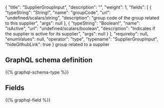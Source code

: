 {
  "title": "SupplierGroupInput",
  "description": "",
  "weight": 1,
  "fields": [
    {
      "typeString": "String!",
      "name": "groupCode",
      "url": "undefined/scalars/string",
      "description": "group code of the group related to this supplier",
      "args": null
    },
    {
      "typeString": "Boolean!",
      "name": "isActive",
      "url": "undefined/scalars/boolean",
      "description": "Indicates if the supplier is active for its supplier",
      "args": null
    }
  ],
  "requireby": null,
  "enumValues": null,
  "operator": "type",
  "typename": "SupplierGroupInput",
  "hideGithubLink": true
}
group related to a supplier
## GraphQL schema definition

{{% graphql-schema-type %}}

## Fields

{{% graphql-field %}}

